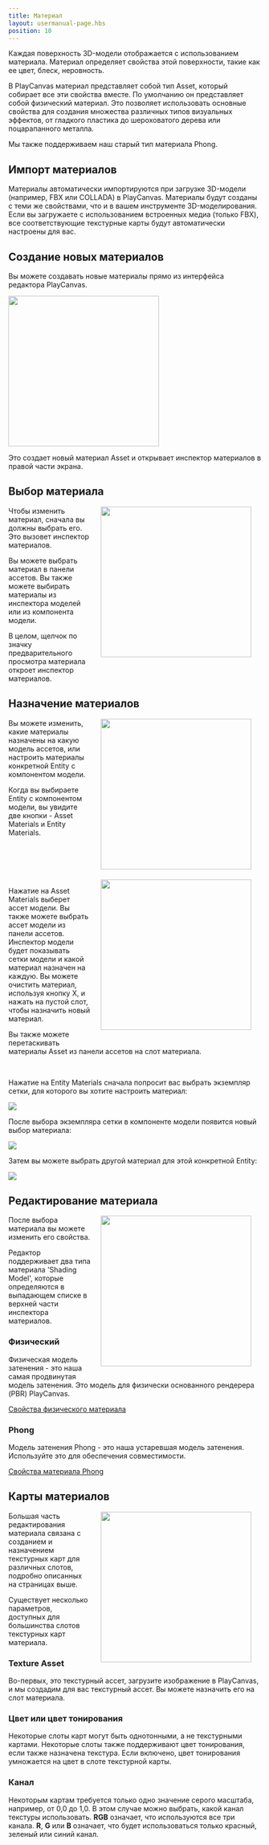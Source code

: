 ```yaml
---
title: Материал
layout: usermanual-page.hbs
position: 10
---
```


Каждая поверхность 3D-модели отображается с использованием материала. Материал определяет свойства этой поверхности, такие как ее цвет, блеск, неровность.

В PlayCanvas материал представляет собой тип Asset, который собирает все эти свойства вместе. По умолчанию он представляет собой физический материал. Это позволяет использовать основные свойства для создания множества различных типов визуальных эффектов, от гладкого пластика до шероховатого дерева или поцарапанного металла.

Мы также поддерживаем наш старый тип материала Phong.

## Импорт материалов

Материалы автоматически импортируются при загрузке 3D-модели (например, FBX или COLLADA) в PlayCanvas. Материалы будут созданы с теми же свойствами, что и в вашем инструменте 3D-моделирования. Если вы загружаете с использованием встроенных медиа (только FBX), все соответствующие текстурные карты будут автоматически настроены для вас.

## Создание новых материалов

Вы можете создавать новые материалы прямо из интерфейса редактора PlayCanvas.

<img loading="lazy" src="/images/user-manual/assets/materials/create-asset-menu.jpg" width="300">

Это создает новый материал Asset и открывает инспектор материалов в правой части экрана.

## Выбор материала

<img loading="lazy" src="/images/user-manual/assets/materials/model-inspector-simple.jpg" style="width: 300px; float:right; padding: 20px; padding-top: 0px;">

Чтобы изменить материал, сначала вы должны выбрать его. Это вызовет инспектор материалов.

Вы можете выбрать материал в панели ассетов. Вы также можете выбирать материалы из инспектора моделей или из компонента модели.

В целом, щелчок по значку предварительного просмотра материала откроет инспектор материалов.

## Назначение материалов

<img loading="lazy" src="/images/user-manual/assets/materials/model.png" style="width: 300px; float: right; padding: 20px; padding-top: 0px;">

Вы можете изменить, какие материалы назначены на какую модель ассетов, или настроить материалы конкретной Entity с компонентом модели.

Когда вы выбираете Entity с компонентом модели, вы увидите две кнопки - Asset Materials и Entity Materials.

<br style="clear:both;">

<img loading="lazy" src="/images/user-manual/assets/materials/model-inspector-free-slot.jpg" style="width: 300px; float: right; padding: 20px; padding-top: 0px;">

Нажатие на Asset Materials выберет ассет модели. Вы также можете выбрать ассет модели из панели ассетов. Инспектор модели будет показывать сетки модели и какой материал назначен на каждую. Вы можете очистить материал, используя кнопку X, и нажать на пустой слот, чтобы назначить новый материал.

Вы также можете перетаскивать материалы Asset из панели ассетов на слот материала.

<br style="clear:both;">

Нажатие на Entity Materials сначала попросит вас выбрать экземпляр сетки, для которого вы хотите настроить материал:

<img loading="lazy" src="/images/user-manual/assets/materials/select.png" style="max-width: 100%">

После выбора экземпляра сетки в компоненте модели появится новый выбор материала:

<img loading="lazy" src="/images/user-manual/assets/materials/selected.png" style="max-width: 100%">

Затем вы можете выбрать другой материал для этой конкретной Entity:

<img loading="lazy" src="/images/user-manual/assets/materials/overridden.png" style="max-width: 100%">

<br style="clear:both;">

## Редактирование материала

<img loading="lazy" src="/images/user-manual/assets/materials/material-inspector.jpg" style="width: 300px; float: right; padding: 20px; padding-top: 0px;">

После выбора материала вы можете изменить его свойства.

Редактор поддерживает два типа материала 'Shading Model', которые определяются в выпадающем списке в верхней части инспектора материалов.

### Физический

Физическая модель затенения - это наша самая продвинутая модель затенения. Это модель для физически основанного рендерера (PBR) PlayCanvas.

[Свойства физического материала][1]

### Phong

Модель затенения Phong - это наша устаревшая модель затенения. Используйте это для обеспечения совместимости.

[Свойства материала Phong][2]

## Карты материалов

<img loading="lazy" src="/images/user-manual/assets/materials/material-map-slot.jpg" style="width: 300px; float: right; padding: 20px; padding-top: 0px;">

Большая часть редактирования материала связана с созданием и назначением текстурных карт для различных слотов, подробно описанных на страницах выше.

Существует несколько параметров, доступных для большинства слотов текстурных карт материала.

### Texture Asset

Во-первых, это текстурный ассет, загрузите изображение в PlayCanvas, и мы создадим для вас текстурный ассет. Вы можете назначить его на слот материала.

### Цвет или цвет тонирования

Некоторые слоты карт могут быть однотонными, а не текстурными картами. Некоторые слоты также поддерживают цвет тонирования, если также назначена текстура. Если включено, цвет тонирования умножается на цвет в слоте текстурной карты.

### Канал

Некоторым картам требуется только одно значение серого масштаба, например, от 0,0 до 1,0. В этом случае можно выбрать, какой канал текстуры использовать. **RGB** означает, что используются все три канала. **R**, **G** или **B** означает, что будет использоваться только красный, зеленый или синий канал.

[1]: /user-manual/assets/materials/physical-material
[2]: /user-manual/assets/materials/phong-material
